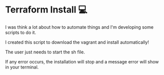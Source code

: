 # Terraform Install 💻

I was think a lot about how to automate things and I'm developing some scripts to do it.

I created this script to download the vagrant and install automatically!

The user just needs to start the sh file. 

If any error occurs, the installation will stop and a message error will show in your terminal.



